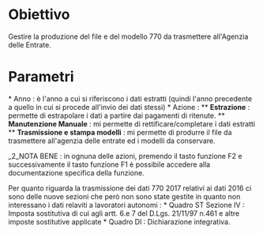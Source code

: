 # Obiettivo

Gestire la produzione del file e del modello 770 da trasmettere all'Agenzia delle Entrate.

# Parametri
 \* Anno :  è l'anno a cui si riferiscono i dati estratti (quindi l'anno precedente a quello in cui si procede all'invio dei dati stessi)
 \* Azione : 
 \*\* **Estrazione** :  permette di estrapolare i dati a partire dai pagamenti di ritenute.
 \*\* **Manutenzione Manuale** :  mi permette di rettificare/completare i dati estratti
 \*\* **Trasmissione e stampa modelli** :  mi permette di produrre il file da trasmettere all'agenzia delle entrate ed i modelli da conservare.

_2_NOTA BENE :  in ognuna delle azioni, premendo il tasto funzione F2 e successivamente il tasto funzione F1 è possibile accedere alla documentazione specifica della funzione.

Per quanto riguarda la trasmissione dei dati 770 2017 relativi ai dati 2016 ci sono delle nuove sezioni che però non sono state gestite in quanto non interessano i dati relaviti a lavoratori autonomi : 
 \* Quadro ST Sezione IV :  Imposta sostitutiva di cui agli artt. 6.e 7 del D.Lgs. 21/11/97 n.461    e altre imposte sostitutive applicate
 \* Quadro DI :  Dichiarazione integrativa.
